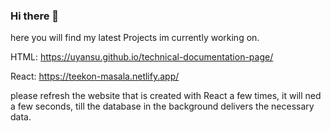 ### Hi there 👋

here you will find my latest Projects im currently working on.

HTML:
https://uyansu.github.io/technical-documentation-page/

React:
https://teekon-masala.netlify.app/

please refresh the website that is created with React a few times, it will ned a few seconds, till the database in the background delivers the necessary data.

<!--
**Uyansu/Uyansu** is a ✨ _special_ ✨ repository because its `README.md` (this file) appears on your GitHub profile.

Here are some ideas to get you started:

- 🔭 I’m currently working on ...
- 🌱 I’m currently learning ...
- 👯 I’m looking to collaborate on ...
- 🤔 I’m looking for help with ...
- 💬 Ask me about ...
- 📫 How to reach me: ...
- 😄 Pronouns: ...
- ⚡ Fun fact: ...
-->
